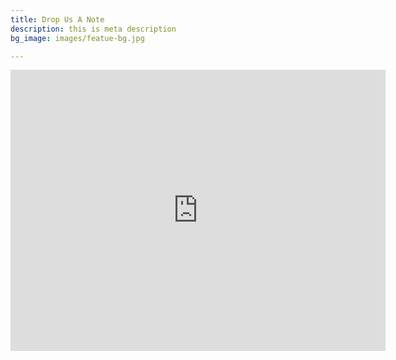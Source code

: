 ```yaml
---
title: Drop Us A Note
description: this is meta description
bg_image: images/featue-bg.jpg

---
```

<iframe src="https://www.google.com/maps/embed?pb=!1m14!1m8!1m3!1d7838.6605734316045!2d106.71026140740085!3d10.785995585808651!3m2!1i1024!2i768!4f13.1!3m3!1m2!1s0x0%3A0x55cb2007415045!2sLux%206%20-%20Vinhomes%20Golden%20River!5e0!3m2!1sen!2sus!4v1591091415811!5m2!1sen!2sus" width="600" height="450" frameborder="0" style="border:0;" allowfullscreen="" aria-hidden="false" tabindex="0"></iframe>